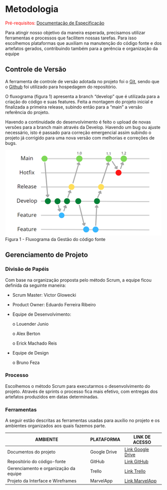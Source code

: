 
# Metodologia

<span style="color:red">Pré-requisitos: <a href="2-Especificação do Projeto.md"> Documentação de Especificação</a></span>

Para atingir nosso objetivo da maneira esperada, precisamos utilizar ferramentas e processos que facilitem nossas tarefas. Para isso escolhemos plataformas que auxiliam na manutenção do código fonte e dos artefatos gerados, contribuindo também para a gerência e organização da equipe

## Controle de Versão

A ferramenta de controle de versão adotada no projeto foi o
[Git](https://git-scm.com/), sendo que o [Github](https://github.com)
foi utilizado para hospedagem do repositório.

O fluxograma (figura 1) apresenta a branch “develop” que é utilizada para a criação do código e suas features. Feita a montagem do projeto inicial e finalizada a primeira release, subindo então para a “main” a versão referência do projeto. 

Havendo a continuidade do desenvolvimento é feito o upload de novas versões para a branch main através da Develop. Havendo um bug ou ajuste necessário, isto é passado para correção emergencial assim subindo o projeto já corrigido para uma nova versão com melhorias e correções de bugs. 

![Figura 1, Fluxograma da gestão do código fonte](./img/Figura%201%20-%20Fluxograma%20da%20gest%C3%A3o%20do%20c%C3%B3digo%20fonte.png)
Figura 1 - Fluxograma da Gestão do código fonte


## Gerenciamento de Projeto

### Divisão de Papéis

Com base na organização proposta pelo método Scrum, a equipe ficou definida da seguinte maneira: 

-	Scrum Master: Victor Glowecki 
-	Product Owner: Eduardo Ferreira Ribeiro 
-	Equipe de Desenvolvimento:

    o	Louender Junio 

    o	Alex Berton 

    o	Erick Machado Reis 

-	Equipe de Design 

    o	Bruno Feza 

### Processo

Escolhemos o método Scrum para executarmos o desenvolvimento do projeto. Através de sprints o processo fica mais efetivo, com entregas dos artefatos produzidos em datas determinadas.


### Ferramentas

A seguir estão descritas as ferramentas usadas para auxílio no projeto e os ambientes organizados aos quais fazemos parte. 

|AMBIENTE | PLATAFORMA  | LINK DE ACESSO |
|-------|-------------------------|----|
|Documentos do projeto| Google Drive | [Link Google Drive](https://drive.google.com/drive/folders/1NcYg35WwmGHfOpKyJ-9AuJ5Mizn_NnXj ) | 
|Repositório do código-fonte| GitHub  |  [Link GitHub](https://github.com/ICEI-PUC-Minas-PMV-ADS/pmv-ads-2022-1-e1-proj-web-t11-criptogrupo/blob/main/README.md) | 
|Gerenciamento e organização da equipe| Trello  |  [Link Trello](https://trello.com/b/rJMigpNE/cryptogrupo ) | 
|Projeto da Interface e Wireframes| MarvelApp |  [Link MarvelApp](https://marvelapp.com/prototype/2ea3h886/screen/86283089 ) | 
